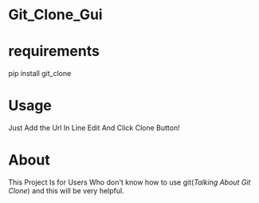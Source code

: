 # Git_Clone_Gui
# requirements
pip install git_clone
# Usage
Just Add the Url In Line Edit And Click Clone Button!
# About
This Project Is for Users Who don't know how to use git(*Talking About Git Clone*) and this will be very helpful.
